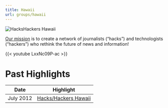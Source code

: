 ```yaml
---
title: Hawaii
url: groups/hawaii
---
```


![HacksHackers Hawaii](https://live.staticflickr.com/7246/7556990366_1cac39a4dc_3k.jpg)

[Our mission](https://www.hawaiiweblog.com/2012/07/13/hackshackers-hawaii) is to create a network of journalists (“hacks”) and technologists (“hackers”) who rethink the future of news and information!

{{< youtube LxxNc09P-ac >}}  


# Past Highlights

| **Date**  | **Highlight** |  
|-----------|---------------|  
| July 2012 | [Hacks/Hackers Hawaii](https://api.flickr.com/photos/hawaii/albums/72157630545638832) |
